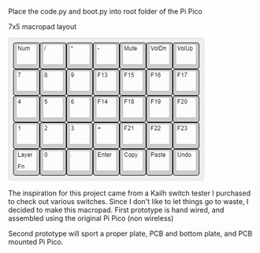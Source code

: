 Place the code.py and boot.py into root folder of the Pi Pico

7x5 macropad layout

<img loading="lazy" src="https://github.com/Kuatthlor/macropad/blob/main/keyboard/macropad.jpg">

The inspiration for this project came from a Kailh switch tester I purchased to check out various switches.
Since I don't like to let things go to waste, I decided to make this macropad.
First prototype is hand wired, and assembled using the original Pi Pico (non wireless)

Second prototype will sport a proper plate, PCB and bottom plate, and PCB mounted Pi Pico.
